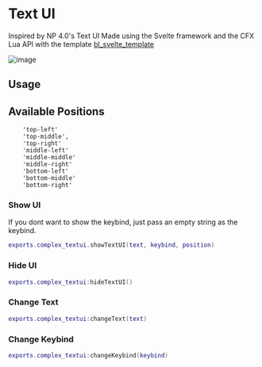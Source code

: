 # Text UI

Inspired by NP 4.0's Text UI
Made using the Svelte framework and the CFX Lua API with the template [bl_svelte_template](https://github.com/Byte-Labs-Project/bl_svelte_template)

![image](https://github.com/user-attachments/assets/f28c83bc-fc96-4f2b-9521-c900d7e905ea)

## Usage

## Available Positions
```
    'top-left'
    'top-middle',
    'top-right'
    'middle-left'
    'middle-middle'
    'middle-right'
    'bottom-left'
    'bottom-middle'
    'bottom-right'
```

### Show UI

If you dont want to show the keybind, just pass an empty string as the keybind.

```lua
exports.complex_textui.showTextUI(text, keybind, position)
```

### Hide UI

```lua
exports.complex_textui:hideTextUI()
```

### Change Text

```lua
exports.complex_textui:changeText(text)
```

### Change Keybind

```lua
exports.complex_textui:changeKeybind(keybind)
```
